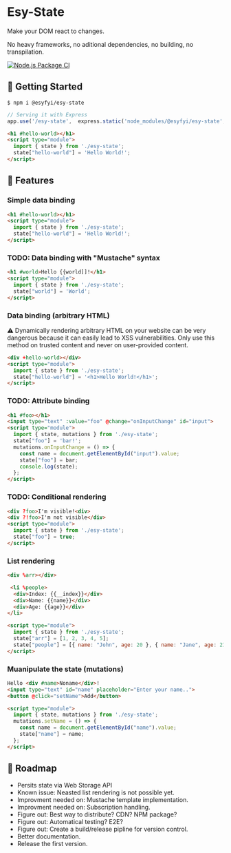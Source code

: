 # Esy-State
Make your DOM react to changes.

No heavy frameworks, no aditional dependencies, no building, no transpilation.

[![Node.js Package CI](https://github.com/esyfyi/esy-state/actions/workflows/npm-publish.yml/badge.svg?branch=main)](https://github.com/esyfyi/esy-state/actions/workflows/npm-publish.yml)

## 👋 Getting Started

```shell
$ npm i @esyfyi/esy-state
```

```javascript
// Serving it with Express
app.use('/esy-state',  express.static('node_modules/@esyfyi/esy-state', { index: ["index.mjs"] }));
```

```html
<h1 #hello-world></h1>
<script type="module">
  import { state } from './esy-state';
  state["hello-world"] = 'Hello World!';
</script>
```

## 🧩 Features

### Simple data binding
```html
<h1 #hello-world></h1>
<script type="module">
  import { state } from './esy-state';
  state["hello-world"] = 'Hello World!';
</script>
```

### TODO: Data binding with "Mustache" syntax
```html
<h1 #world>Hello {{world]]!</h1>
<script type="module">
  import { state } from './esy-state';
  state["world"] = 'World';
</script>
```

### Data binding (arbitrary HTML)

⚠️ Dynamically rendering arbitrary HTML on your website can be very dangerous because it can easily lead to XSS vulnerabilities. Only use this method on trusted content and never on user-provided content.

```html
<div +hello-world></div>
<script type="module">
  import { state } from './esy-state';
  state["hello-world"] = '<h1>Hello World!</h1>';
</script>
```

### TODO: Attribute binding
```html
<h1 #foo></h1>
<input type="text" :value="foo" @change="onInputChange" id="input">
<script type="module">
  import { state, mutations } from './esy-state';
  state["foo"] = 'bar!';
  mutations.onInputChange = () => {
    const name = document.getElementById("input").value;
    state["foo"] = bar;
    console.log(state);
  };
</script>
```

### TODO: Conditional rendering
```html
<div ?foo>I'm visible!<div>
<div ?!foo>I'm not visible</div>
<script type="module">
  import { state } from './esy-state';
  state["foo"] = true;
</script>
```

### List rendering
```html
<div %arr></div>

 <li %people>
  <div>Index: {{__index}}</div>
  <div>Name: {{name}}</div>
  <div>Age: {{age}}</div>
</li>

<script type="module">
  import { state } from './esy-state';
  state["arr"] = [1, 2, 3, 4, 5];
  state["people"] = [{ name: "John", age: 20 }, { name: "Jane", age: 21 }];
</script>
```

### Muanipulate the state (mutations)
```html
Hello <div #name>Noname</div>!
<input type="text" id="name" placeholder="Enter your name..">
<button @click="setName">Add</button>

<script type="module">
  import { state, mutations } from './esy-state';
  mutations.setName = () => {
    const name = document.getElementById("name").value;
    state["name"] = name;
  };
</script>
```

## 🚀 Roadmap

- Persits state via Web Storage API
- Known issue: Neasted list rendering is not possible yet.
- Improvment needed on: Mustache template implementation.
- Improvment needed on: Subscription handling.
- Figure out: Best way to distribute? CDN? NPM package?
- Figure out: Automatical testing? E2E?
- Figure out: Create a build/release pipline for version control.
- Better documentation.
- Release the first version.